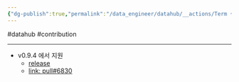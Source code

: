 ```yaml
---
{"dg-publish":true,"permalink":"/data_engineer/datahub/__actions/Term 생성 시 term_id 를 지정할 수 있는 기능 (in UI)/","dgPassFrontmatter":true,"created":"","updated":""}
---
```


#datahub #contribution

---
- v0.9.4 에서 지원
	- [release](https://github.com/datahub-project/datahub/releases/tag/v0.9.5)
	- [link: pull#6830](https://github.com/datahub-project/datahub/pull/6830)